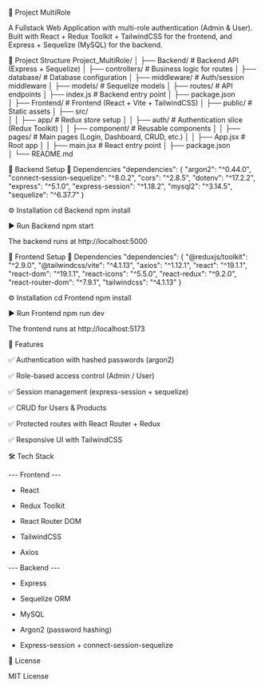 📌 Project MultiRole

A Fullstack Web Application with multi-role authentication (Admin & User).
Built with React + Redux Toolkit + TailwindCSS for the frontend, and Express + Sequelize (MySQL) for the backend.

📂 Project Structure
Project_MultiRole/
│
├── Backend/               # Backend API (Express + Sequelize)
│   ├── controllers/       # Business logic for routes
│   ├── database/          # Database configuration
│   ├── middleware/        # Auth/session middleware
│   ├── models/            # Sequelize models
│   ├── routes/            # API endpoints
│   ├── index.js           # Backend entry point
│   ├── package.json       
│
├── Frontend/              # Frontend (React + Vite + TailwindCSS)
│   ├── public/            # Static assets
│   ├── src/               
│   │   ├── app/           # Redux store setup
│   │   ├── auth/          # Authentication slice (Redux Toolkit)
│   │   ├── component/     # Reusable components
│   │   ├── pages/         # Main pages (Login, Dashboard, CRUD, etc.)
│   │   ├── App.jsx        # Root app
│   │   ├── main.jsx       # React entry point
│   ├── package.json       
│
└── README.md

🚀 Backend Setup
🔧 Dependencies
"dependencies": { 
  "argon2": "^0.44.0",
  "connect-session-sequelize": "^8.0.2",
  "cors": "^2.8.5",
  "dotenv": "^17.2.2",
  "express": "^5.1.0",
  "express-session": "^1.18.2",
  "mysql2": "^3.14.5",
  "sequelize": "^6.37.7"
}

⚙️ Installation
cd Backend
npm install

▶️ Run Backend
npm start


The backend runs at http://localhost:5000

🎨 Frontend Setup
🔧 Dependencies
"dependencies": {
  "@reduxjs/toolkit": "^2.9.0",
  "@tailwindcss/vite": "^4.1.13",
  "axios": "^1.12.1",
  "react": "^19.1.1",
  "react-dom": "^19.1.1",
  "react-icons": "^5.5.0",
  "react-redux": "^9.2.0",
  "react-router-dom": "^7.9.1",
  "tailwindcss": "^4.1.13"
}

⚙️ Installation
cd Frontend
npm install

▶️ Run Frontend
npm run dev


The frontend runs at http://localhost:5173

🔑 Features

✅ Authentication with hashed passwords (argon2)

✅ Role-based access control (Admin / User)

✅ Session management (express-session + sequelize)

✅ CRUD for Users & Products

✅ Protected routes with React Router + Redux

✅ Responsive UI with TailwindCSS

🛠️ Tech Stack

--- Frontend ---

- React

- Redux Toolkit

- React Router DOM

- TailwindCSS

- Axios

--- Backend ---

- Express

- Sequelize ORM

- MySQL

- Argon2 (password hashing)

- Express-session + connect-session-sequelize

📜 License

MIT License
